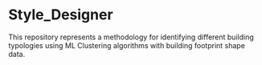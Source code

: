# Style_Designer
This repository represents a methodology for identifying different building typologies using ML Clustering algorithms with building footprint shape data.
